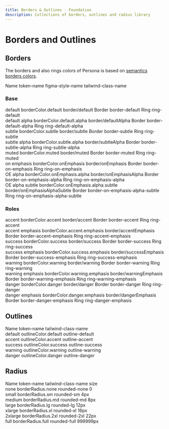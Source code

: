 ```yaml
---
title: Borders & Outlines · Foundation
description: Collections of borders, outlines and radius library
---
```


<script setup>
  import pCaption from '../../components/caption/Caption.vue'
  import pHeading from '../../components/heading/Heading.vue'
  import { ref, computed } from "vue-demi"
</script>

# Borders and Outlines

## Borders
The borders and also rings colors of Persona is based on [semantics borders colors](/foundation/colors/#borders).

<div class="pb-8 pt-20 space-y-1">
  <p-heading element="h5" class="mb-0">Name</p-heading>
  <p-caption class="!text-lightblue-50">token-name</p-caption>
  <p-caption class="!text-subtle">figma-style-name</p-caption>
  <p-caption class="!text-subtle" weight="bold">tailwind-class-name</p-caption>
</div>

### Base

<div class="grid grid-cols-4 gap-y-8 gap-x-6 py-8">
  <div class="space-y-4">
    <div class="w-28 h-28 border border-default"></div>
    <div class="space-y-1">
      <p-caption size="tn" class="!text-default">default</p-caption>
      <p-caption size="tn" class="!text-lightblue-50">borderColor.default</p-caption>
      <p-caption size="tn" class="!text-subtle">border/default</p-caption>
      <p-caption class="!text-muted mt-2">Border</p-caption>
      <p-caption size="tn" class="!text-subtle" weight="bold">border-default</p-caption>
      <p-caption class="!text-muted mt-2">Ring</p-caption>
      <p-caption size="tn" class="!text-subtle" weight="bold">ring-default</p-caption>
    </div>
  </div>

  <div class="space-y-4">
    <div class="w-28 h-28 border border-default-alpha"></div>
    <div class="space-y-1">
      <p-caption size="tn" class="!text-default">default alpha</p-caption>
      <p-caption size="tn" class="!text-lightblue-50">borderColor.default.alpha</p-caption>
      <p-caption size="tn" class="!text-subtle">border/defaultAlpha</p-caption>
      <p-caption class="!text-muted mt-2">Border</p-caption>
      <p-caption size="tn" class="!text-subtle" weight="bold">border-default-alpha</p-caption>
      <p-caption class="!text-muted mt-2">Ring</p-caption>
      <p-caption size="tn" class="!text-subtle" weight="bold">ring-default-alpha</p-caption>
    </div>
  </div>

  <div class="space-y-4">
    <div class="w-28 h-28 border border-subtle"></div>
    <div class="space-y-1">
      <p-caption size="tn" class="!text-default">subtle</p-caption>
      <p-caption size="tn" class="!text-lightblue-50">borderColor.subtle</p-caption>
      <p-caption size="tn" class="!text-subtle">border/subtle</p-caption>
      <p-caption class="!text-muted mt-2">Border</p-caption>
      <p-caption size="tn" class="!text-subtle" weight="bold">border-subtle</p-caption>
      <p-caption class="!text-muted mt-2">Ring</p-caption>
      <p-caption size="tn" class="!text-subtle" weight="bold">ring-subtle</p-caption>
    </div>
  </div>

  <div class="space-y-4">
    <div class="w-28 h-28 border border-subtle-alpha"></div>
    <div class="space-y-1">
      <p-caption size="tn" class="!text-default">subtle alpha</p-caption>
      <p-caption size="tn" class="!text-lightblue-50">borderColor.subtle.alpha</p-caption>
      <p-caption size="tn" class="!text-subtle">border/subtleAlpha</p-caption>
      <p-caption class="!text-muted mt-2">Border</p-caption>
      <p-caption size="tn" class="!text-subtle" weight="bold">border-subtle-alpha</p-caption>
      <p-caption class="!text-muted mt-2">Ring</p-caption>
      <p-caption size="tn" class="!text-subtle" weight="bold">ring-subtle-alpha</p-caption>
    </div>
  </div>

  <div class="space-y-4">
    <div class="w-28 h-28 border border-muted"></div>
    <div class="space-y-1">
      <p-caption size="tn" class="!text-default">muted</p-caption>
      <p-caption size="tn" class="!text-lightblue-50">borderColor.muted</p-caption>
      <p-caption size="tn" class="!text-subtle">border/muted</p-caption>
      <p-caption class="!text-muted mt-2">Border</p-caption>
      <p-caption size="tn" class="!text-subtle" weight="bold">border-muted</p-caption>
      <p-caption class="!text-muted mt-2">Ring</p-caption>
      <p-caption size="tn" class="!text-subtle" weight="bold">ring-muted</p-caption>
    </div>
  </div>

  <div class="space-y-4">
    <div class="w-28 h-28 border border-on-emphasis"></div>
    <div class="space-y-1">
      <p-caption size="tn" class="!text-default">on emphasis</p-caption>
      <p-caption size="tn" class="!text-lightblue-50">borderColor.onEmphasis</p-caption>
      <p-caption size="tn" class="!text-subtle">border/onEmphasis</p-caption>
      <p-caption class="!text-muted mt-2">Border</p-caption>
      <p-caption size="tn" class="!text-subtle" weight="bold">border-on-emphasis</p-caption>
      <p-caption class="!text-muted mt-2">Ring</p-caption>
      <p-caption size="tn" class="!text-subtle" weight="bold">ring-on-emphasis</p-caption>
    </div>
  </div>

  <div class="space-y-4">
    <div class="w-28 h-28 border border-on-emphasis-alpha bg-default shadow-sm"></div>
    <div class="space-y-1">
      <p-caption size="tn" class="!text-default">OE alpha</p-caption>
      <p-caption size="tn" class="!text-lightblue-50">borderColor.onEmphasis.alpha</p-caption>
      <p-caption size="tn" class="!text-subtle">border/onEmphasisAlpha</p-caption>
      <p-caption class="!text-muted mt-2">Border</p-caption>
      <p-caption size="tn" class="!text-subtle" weight="bold">border-on-emphasis-alpha</p-caption>
      <p-caption class="!text-muted mt-2">Ring</p-caption>
      <p-caption size="tn" class="!text-subtle" weight="bold">ring-on-emphasis-alpha</p-caption>
    </div>
  </div>

  <div class="space-y-4">
    <div class="w-28 h-28 border border-on-emphasis-alpha-subtle bg-default shadow-sm"></div>
    <div class="space-y-1">
      <p-caption size="tn" class="!text-default">OE alpha subtle</p-caption>
      <p-caption size="tn" class="!text-lightblue-50">borderColor.onEmphasis.alpha.subtle</p-caption>
      <p-caption size="tn" class="!text-subtle">border/onEmphasisAlphaSubtle</p-caption>
      <p-caption class="!text-muted mt-2">Border</p-caption>
      <p-caption size="tn" class="!text-subtle" weight="bold">border-on-emphasis-alpha-subtle</p-caption>
      <p-caption class="!text-muted mt-2">Ring</p-caption>
      <p-caption size="tn" class="!text-subtle" weight="bold">ring-on-emphasis-alpha-subtle</p-caption>
    </div>
  </div>
</div>

### Roles

<div class="grid grid-cols-4 gap-y-8 gap-x-6 py-8">
  <div class="space-y-4">
    <div class="w-28 h-28 border border-accent"></div>
    <div class="space-y-1">
      <p-caption size="tn" class="!text-default">accent</p-caption>
      <p-caption size="tn" class="!text-lightblue-50">borderColor.accent</p-caption>
      <p-caption size="tn" class="!text-subtle">border/accent</p-caption>
      <p-caption class="!text-muted mt-2">Border</p-caption>
      <p-caption size="tn" class="!text-subtle" weight="bold">border-accent</p-caption>
      <p-caption class="!text-muted mt-2">Ring</p-caption>
      <p-caption size="tn" class="!text-subtle" weight="bold">ring-accent</p-caption>
    </div>
  </div>
  <div class="space-y-4">
    <div class="w-28 h-28 border border-accent-emphasis"></div>
    <div class="space-y-1">
      <p-caption size="tn" class="!text-default">accent emphasis</p-caption>
      <p-caption size="tn" class="!text-lightblue-50">borderColor.accent.emphasis</p-caption>
      <p-caption size="tn" class="!text-subtle">border/accentEmphasis</p-caption>
      <p-caption class="!text-muted mt-2">Border</p-caption>
      <p-caption size="tn" class="!text-subtle" weight="bold">border-accent-emphasis</p-caption>
      <p-caption class="!text-muted mt-2">Ring</p-caption>
      <p-caption size="tn" class="!text-subtle" weight="bold">ring-accent-emphasis</p-caption>
    </div>
  </div>
  <div class="space-y-4">
    <div class="w-28 h-28 border border-success"></div>
    <div class="space-y-1">
      <p-caption size="tn" class="!text-default">success</p-caption>
      <p-caption size="tn" class="!text-lightblue-50">borderColor.success</p-caption>
      <p-caption size="tn" class="!text-subtle">border/success</p-caption>
      <p-caption class="!text-muted mt-2">Border</p-caption>
      <p-caption size="tn" class="!text-subtle" weight="bold">border-success</p-caption>
      <p-caption class="!text-muted mt-2">Ring</p-caption>
      <p-caption size="tn" class="!text-subtle" weight="bold">ring-success</p-caption>
    </div>
  </div>
  <div class="space-y-4">
    <div class="w-28 h-28 border border-success-emphasis"></div>
    <div class="space-y-1">
      <p-caption size="tn" class="!text-default">success emphasis</p-caption>
      <p-caption size="tn" class="!text-lightblue-50">borderColor.success.emphasis</p-caption>
      <p-caption size="tn" class="!text-subtle">border/successEmphasis</p-caption>
      <p-caption class="!text-muted mt-2">Border</p-caption>
      <p-caption size="tn" class="!text-subtle" weight="bold">border-success-emphasis</p-caption>
      <p-caption class="!text-muted mt-2">Ring</p-caption>
      <p-caption size="tn" class="!text-subtle" weight="bold">ring-success-emphasis</p-caption>
    </div>
  </div>
  <div class="space-y-4">
    <div class="w-28 h-28 border border-warning"></div>
    <div class="space-y-1">
      <p-caption size="tn" class="!text-default">warning</p-caption>
      <p-caption size="tn" class="!text-lightblue-50">borderColor.warning</p-caption>
      <p-caption size="tn" class="!text-subtle">border/warning</p-caption>
      <p-caption class="!text-muted mt-2">Border</p-caption>
      <p-caption size="tn" class="!text-subtle" weight="bold">border-warning</p-caption>
      <p-caption class="!text-muted mt-2">Ring</p-caption>
      <p-caption size="tn" class="!text-subtle" weight="bold">ring-warning</p-caption>
    </div>
  </div>
  <div class="space-y-4">
    <div class="w-28 h-28 border border-warning-emphasis"></div>
    <div class="space-y-1">
      <p-caption size="tn" class="!text-default">warning emphasis</p-caption>
      <p-caption size="tn" class="!text-lightblue-50">borderColor.warning.emphasis</p-caption>
      <p-caption size="tn" class="!text-subtle">border/warningEmphasis</p-caption>
      <p-caption class="!text-muted mt-2">Border</p-caption>
      <p-caption size="tn" class="!text-subtle" weight="bold">border-warning-emphasis</p-caption>
      <p-caption class="!text-muted mt-2">Ring</p-caption>
      <p-caption size="tn" class="!text-subtle" weight="bold">ring-warning-emphasis</p-caption>
    </div>
  </div>
  <div class="space-y-4">
    <div class="w-28 h-28 border border-danger"></div>
    <div class="space-y-1">
      <p-caption size="tn" class="!text-default">danger</p-caption>
      <p-caption size="tn" class="!text-lightblue-50">borderColor.danger</p-caption>
      <p-caption size="tn" class="!text-subtle">border/danger</p-caption>
      <p-caption class="!text-muted mt-2">Border</p-caption>
      <p-caption size="tn" class="!text-subtle" weight="bold">border-danger</p-caption>
      <p-caption class="!text-muted mt-2">Ring</p-caption>
      <p-caption size="tn" class="!text-subtle" weight="bold">ring-danger</p-caption>
    </div>
  </div>
  <div class="space-y-4">
    <div class="w-28 h-28 border border-danger-emphasis"></div>
    <div class="space-y-1">
      <p-caption size="tn" class="!text-default">danger emphasis</p-caption>
      <p-caption size="tn" class="!text-lightblue-50">borderColor.danger.emphasis</p-caption>
      <p-caption size="tn" class="!text-subtle">border/dangerEmphasis</p-caption>
      <p-caption class="!text-muted mt-2">Border</p-caption>
      <p-caption size="tn" class="!text-subtle" weight="bold">border-danger-emphasis</p-caption>
      <p-caption class="!text-muted mt-2">Ring</p-caption>
      <p-caption size="tn" class="!text-subtle" weight="bold">ring-danger-emphasis</p-caption>
    </div>
  </div>
</div>

## Outlines

<div class="pb-8 pt-20 space-y-1">
  <p-heading element="h5" class="mb-0">Name</p-heading>
  <p-caption class="!text-lightblue-50">token-name</p-caption>
  <p-caption class="!text-subtle" weight="bold">tailwind-class-name</p-caption>
</div>

<div class="grid grid-cols-4 gap-y-8 gap-x-6 pt-20 pb-8">
  <div class="space-y-4">
    <div class="w-28 h-28 outline outline-default"></div>
    <div class="space-y-1">
      <p-caption size="tn" class="!text-default">default</p-caption>
      <p-caption size="tn" class="!text-lightblue-50">outlineColor.default</p-caption>
      <p-caption size="tn" class="!text-subtle" weight="bold">outline-default</p-caption>
    </div>
  </div>

  <div class="space-y-4">
    <div class="w-28 h-28 outline outline-accent"></div>
    <div class="space-y-1">
      <p-caption size="tn" class="!text-default">accent</p-caption>
      <p-caption size="tn" class="!text-lightblue-50">outlineColor.accent</p-caption>
      <p-caption size="tn" class="!text-subtle" weight="bold">outline-accent</p-caption>
    </div>
  </div>
  
  <div class="space-y-4">
    <div class="w-28 h-28 outline outline-success"></div>
    <div class="space-y-1">
      <p-caption size="tn" class="!text-default">success</p-caption>
      <p-caption size="tn" class="!text-lightblue-50">outlineColor.success</p-caption>
      <p-caption size="tn" class="!text-subtle" weight="bold">outline-success</p-caption>
    </div>
  </div>
  
  <div class="space-y-4">
    <div class="w-28 h-28 outline outline-warning"></div>
    <div class="space-y-1">
      <p-caption size="tn" class="!text-default">warning</p-caption>
      <p-caption size="tn" class="!text-lightblue-50">outlineColor.warning</p-caption>
      <p-caption size="tn" class="!text-subtle" weight="bold">outline-warning</p-caption>
    </div>
  </div>
  
  <div class="space-y-4">
    <div class="w-28 h-28 outline outline-danger"></div>
    <div class="space-y-1">
      <p-caption size="tn" class="!text-default">danger</p-caption>
      <p-caption size="tn" class="!text-lightblue-50">outlineColor.danger</p-caption>
      <p-caption size="tn" class="!text-subtle" weight="bold">outline-danger</p-caption>
    </div>
  </div>
</div>

## Radius

<div class="pb-8 pt-20 space-y-1">
  <p-heading element="h5" class="mb-0">Name</p-heading>
  <p-caption class="!text-lightblue-50">token-name</p-caption>
  <p-caption class="!text-subtle">tailwind-class-name</p-caption>
  <p-caption class="!text-subtle" weight="bold">size</p-caption>
</div>

<div class="grid grid-cols-4 gap-y-8 gap-x-6 pt-20 pb-8">
  <div class="space-y-4">
    <div class="w-28 h-28 border border-default rounded-none"></div>
    <div class="space-y-1">
      <p-caption size="tn" class="!text-default">none</p-caption>
      <p-caption size="tn" class="!text-lightblue-50">borderRadius.none</p-caption>
      <p-caption size="tn" class="!text-subtle">rounded-none</p-caption>
      <p-caption size="tn" class="!text-subtle" weight="bold">0</p-caption>
    </div>
  </div>

  <div class="space-y-4">
    <div class="w-28 h-28 border border-default rounded-sm"></div>
    <div class="space-y-1">
      <p-caption size="tn" class="!text-default">small</p-caption>
      <p-caption size="tn" class="!text-lightblue-50">borderRadius.sm</p-caption>
      <p-caption size="tn" class="!text-subtle">rounded-sm</p-caption>
      <p-caption size="tn" class="!text-subtle" weight="bold">4px</p-caption>
    </div>
  </div>
  
  <div class="space-y-4">
    <div class="w-28 h-28 border border-default rounded-md"></div>
    <div class="space-y-1">
      <p-caption size="tn" class="!text-default">medium</p-caption>
      <p-caption size="tn" class="!text-lightblue-50">borderRadius.md</p-caption>
      <p-caption size="tn" class="!text-subtle">rounded-md</p-caption>
      <p-caption size="tn" class="!text-subtle" weight="bold">8px</p-caption>
    </div>
  </div>
  
  <div class="space-y-4">
    <div class="w-28 h-28 border border-default rounded-lg"></div>
    <div class="space-y-1">
      <p-caption size="tn" class="!text-default">large</p-caption>
      <p-caption size="tn" class="!text-lightblue-50">borderRadius.lg</p-caption>
      <p-caption size="tn" class="!text-subtle">rounded-lg</p-caption>
      <p-caption size="tn" class="!text-subtle" weight="bold">12px</p-caption>
    </div>
  </div>
  
  <div class="space-y-4">
    <div class="w-28 h-28 border border-default rounded-xl"></div>
    <div class="space-y-1">
      <p-caption size="tn" class="!text-default">xlarge</p-caption>
      <p-caption size="tn" class="!text-lightblue-50">borderRadius.xl</p-caption>
      <p-caption size="tn" class="!text-subtle">rounded-xl</p-caption>
      <p-caption size="tn" class="!text-subtle" weight="bold">16px</p-caption>
    </div>
  </div>
  
  <div class="space-y-4">
    <div class="w-28 h-28 border border-default rounded-2xl"></div>
    <div class="space-y-1">
      <p-caption size="tn" class="!text-default">2xlarge</p-caption>
      <p-caption size="tn" class="!text-lightblue-50">borderRadius.2xl</p-caption>
      <p-caption size="tn" class="!text-subtle">rounded-2xl</p-caption>
      <p-caption size="tn" class="!text-subtle" weight="bold">22px</p-caption>
    </div>
  </div>

  <div class="space-y-4">
    <div class="w-28 h-28 border border-default rounded-full"></div>
    <div class="space-y-1">
      <p-caption size="tn" class="!text-default">full</p-caption>
      <p-caption size="tn" class="!text-lightblue-50">borderRadius.full</p-caption>
      <p-caption size="tn" class="!text-subtle">rounded-full</p-caption>
      <p-caption size="tn" class="!text-subtle" weight="bold">999999px</p-caption>
    </div>
  </div>
</div>